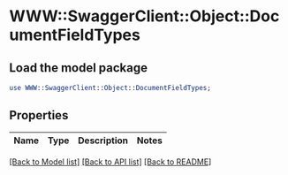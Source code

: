 # WWW::SwaggerClient::Object::DocumentFieldTypes

## Load the model package
```perl
use WWW::SwaggerClient::Object::DocumentFieldTypes;
```

## Properties
Name | Type | Description | Notes
------------ | ------------- | ------------- | -------------

[[Back to Model list]](../README.md#documentation-for-models) [[Back to API list]](../README.md#documentation-for-api-endpoints) [[Back to README]](../README.md)



